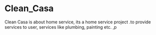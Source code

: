 # Clean_Casa
Clean Casa is about home service,<btr> its a home service project .to provide services to user, services like plumbing, painting etc. ,p
